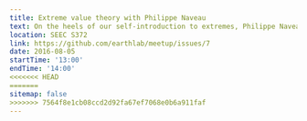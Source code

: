 ```yaml
---
title: Extreme value theory with Philippe Naveau
text: On the heels of our self-introduction to extremes, Philippe Naveau will give a guest lecture on extreme value theory, and then we're going to Fate for beer and possibly science! Philippe has made significant contributions to the field, and is a great speaker.
location: SEEC S372
link: https://github.com/earthlab/meetup/issues/7
date: 2016-08-05
startTime: '13:00'
endTime: '14:00'
<<<<<<< HEAD
=======
sitemap: false
>>>>>>> 7564f8e1cb08ccd2d92fa67ef7068e0b6a911faf
---
```

